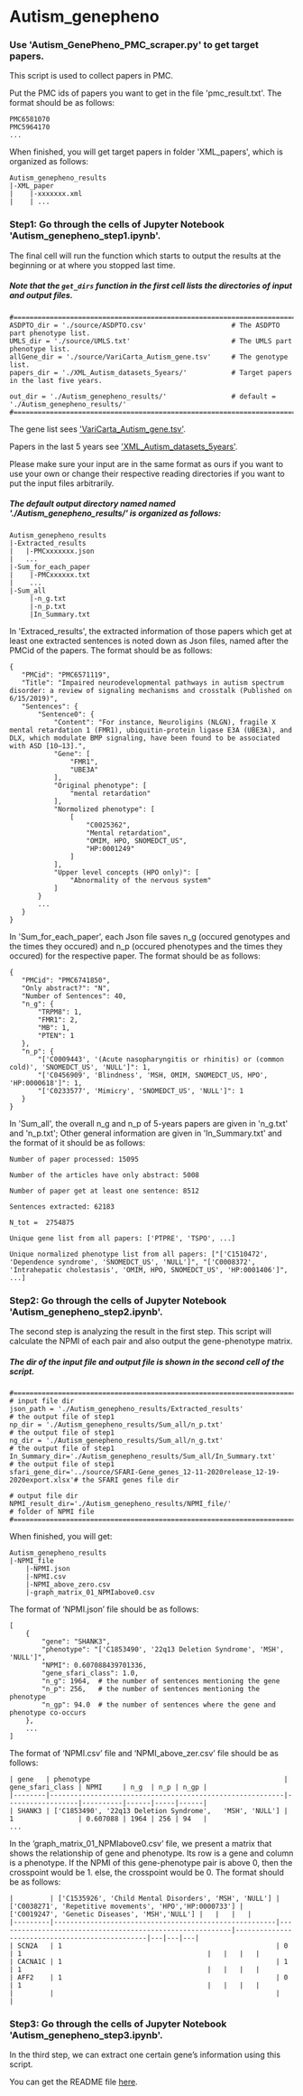 # Autism_genepheno
 ### Use 'Autism_GenePheno_PMC_scraper.py' to get target papers. 
 
 This script is used to collect papers in PMC.
 
 Put the PMC ids of papers you want to get in the file 'pmc_result.txt'. The format should be as follows:
 
 ```
 PMC6581070
 PMC5964170
 ...
 ```
 
 When finished, you will get target papers in folder 'XML_papers', which is organized as follows:
 
 ```
 Autism_genepheno_results
 |-XML_paper
 |    |-xxxxxxx.xml
 |    | ...
 ```

 ### Step1: Go through the cells of Jupyter Notebook 'Autism_genepheno_step1.ipynb'.
 
 The final cell will run the function which starts to output the results at the beginning or at where you stopped last time.
 
 ##### Note that the `get_dirs` function in the first cell lists the directories of input and output files. 
 
 ```
#============================================================================================
ASDPTO_dir = './source/ASDPTO.csv'                     # The ASDPTO part phenotype list.
UMLS_dir = './source/UMLS.txt'                         # The UMLS part phenotype list.
allGene_dir = './source/VariCarta_Autism_gene.tsv'     # The genotype list.
papers_dir = './XML_Autism_datasets_5years/'           # Target papers in the last five years.

out_dir = './Autism_genepheno_results/'                # default = './Autism_genepheno_results/'
#============================================================================================
```
The gene list sees ['VariCarta_Autism_gene.tsv'](https://drive.google.com/file/d/1ZDbTOunvQQXVb8o4RHIcOZlnL-2LPLl5/view?usp=sharing).

Papers in the last 5 years see ['XML_Autism_datasets_5years'](https://drive.google.com/file/d/1I1EkKhPuhWj4o6S-uwJKu_70Wo9OHbeD/view?usp=sharing).

Please make sure your input are in the same format as ours if you want to use your own or change their respective reading directories if you want to put the input files arbitrarily.


##### The default output directory named  named './Autism_genepheno_results/' is organized as follows:
```
Autism_genepheno_results
|-Extracted_results
|   |-PMCxxxxxxx.json
|   ...
|-Sum_for_each_paper
|    |-PMCxxxxxx.txt
|    ...
|-Sum_all
     |-n_g.txt
     |-n_p.txt
     |In_Summary.txt
```
In 'Extraced_results', the extracted information of those papers which get at least one extracted sentences is noted down as Json files, named after the PMCid of the papers. The format should be as follows:

 ```
{
    "PMCid": "PMC6571119", 
    "Title": "Impaired neurodevelopmental pathways in autism spectrum disorder: a review of signaling mechanisms and crosstalk (Published on 6/15/2019)", 
    "Sentences": {
        "Sentence0": {
            "Content": "For instance, Neuroligins (NLGN), fragile X mental retardation 1 (FMR1), ubiquitin-protein ligase E3A (UBE3A), and DLX, which modulate BMP signaling, have been found to be associated with ASD [10–13].", 
            "Gene": [
                "FMR1", 
                "UBE3A"
            ], 
            "Original phenotype": [
                "mental retardation"
            ], 
            "Normolized phenotype": [
                [
                    "C0025362", 
                    "Mental retardation", 
                    "OMIM, HPO, SNOMEDCT_US", 
                    "HP:0001249"
                ]
            ], 
            "Upper level concepts (HPO only)": [
                "Abnormality of the nervous system"
            ]
        }
        ...
    }
}

```

In 'Sum_for_each_paper', each Json file saves n_g (occured genotypes and the times they occured) and n_p (occured phenotypes and the times they occured) for the respective paper. The format should be as follows:


 ```
{
    "PMCid": "PMC6741850", 
    "Only abstract?": "N", 
    "Number of Sentences": 40, 
    "n_g": {
        "TRPM8": 1, 
        "FMR1": 2, 
        "MB": 1, 
        "PTEN": 1
    }, 
    "n_p": {
        "['C0009443', '(Acute nasopharyngitis or rhinitis) or (common cold)', 'SNOMEDCT_US', 'NULL']": 1, 
        "['C0456909', 'Blindness', 'MSH, OMIM, SNOMEDCT_US, HPO', 'HP:0000618']": 1, 
        "['C0233577', 'Mimicry', 'SNOMEDCT_US', 'NULL']": 1
    }
}

```

In 'Sum_all', the overall n_g and n_p of 5-years papers are given in 'n_g.txt' and 'n_p.txt'; Other general information are given in 'In_Summary.txt' and the format of it should be as follows:


 ```
Number of paper processed: 15095

Number of the articles have only abstract: 5008

Number of paper get at least one sentence: 8512

Sentences extracted: 62183

N_tot =  2754875

Unique gene list from all papers: ['PTPRE', 'TSPO', ...]

Unique normalized phenotype list from all papers: ["['C1510472', 'Dependence syndrome', 'SNOMEDCT_US', 'NULL']", "['C0008372', 'Intrahepatic cholestasis', 'OMIM, HPO, SNOMEDCT_US', 'HP:0001406']", ...]

```

 ### Step2: Go through the cells of Jupyter Notebook 'Autism_genepheno_step2.ipynb'.
 
The second step is analyzing the result in the first step. This script will calculate the NPMI of each pair and also output the gene-phenotype matrix. 

 ##### The dir of the input file and output file is shown in the second cell of the script.

```
#============================================================================================
# input file dir
json_path = './Autism_genepheno_results/Extracted_results'              # the output file of step1
np_dir = './Autism_genepheno_results/Sum_all/n_p.txt'                  # the output file of step1
ng_dir = './Autism_genepheno_results/Sum_all/n_g.txt'                  # the output file of step1
In_Summary_dir='./Autism_genepheno_results/Sum_all/In_Summary.txt'     # the output file of step1
sfari_gene_dir='../source/SFARI-Gene_genes_12-11-2020release_12-19-2020export.xlsx'# the SFARI genes file dir

# output file dir
NPMI_result_dir='./Autism_genepheno_results/NPMI_file/'                # folder of NPMI file 
#============================================================================================
```

When finished, you will get:
```
Autism_genepheno_results
|-NPMI_file
    |-NPMI.json
    |-NPMI.csv
    |-NPMI_above_zero.csv
    |-graph_matrix_01_NPMIabove0.csv
```

The format of ‘NPMI.json’ file should be as follows:

```
[
    {
        "gene": "SHANK3",
        "phenotype": "['C1853490', '22q13 Deletion Syndrome', 'MSH', 'NULL']",
        "NPMI": 0.607088439701336,
        "gene_sfari_class": 1.0,
        "n_g": 1964,  # the number of sentences mentioning the gene
        "n_p": 256,   # the number of sentences mentioning the phenotype
        "n_gp": 94.0  # the number of sentences where the gene and phenotype co-occurs
    },
    ...
]
```

The format of ‘NPMI.csv’ file and ‘NPMI_above_zer.csv’ file should be as follows:

```
| gene   | phenotype                                                | gene_sfari_class | NPMI     | n_g  | n_p | n_gp |
|--------|----------------------------------------------------------|------------------|----------|------|-----|------|
| SHANK3 | ['C1853490', '22q13 Deletion Syndrome',   'MSH', 'NULL'] | 1                | 0.607088 | 1964 | 256 | 94   |
...

```

In the ‘graph_matrix_01_NPMIabove0.csv’ file, we present a matrix that shows the relationship of gene and phenotype. Its row is a gene and column is a phenotype. If the NPMI of this gene-phenotype pair is above 0, then the crosspoint would be 1. else, the crosspoint would be 0. The format should be as follows:

```
|         | ['C1535926', 'Child Mental Disorders', 'MSH', 'NULL'] | ['C0038271', 'Repetitive movements', 'HPO','HP:0000733'] | ['C0019247', 'Genetic Diseases', 'MSH','NULL'] |   |   |   |
|---------|-------------------------------------------------------|----------------------------------------------------------|------------------------------------------------|---|---|---|
| SCN2A   | 1                                                     | 0                                                        | 1                                              |   |   |   |
| CACNA1C | 1                                                     | 1                                                        | 1                                              |   |   |   |
| AFF2    | 1                                                     | 0                                                        | 1                                              |   |   |   |
|         |                                                       |                                                          |                   

```

 ### Step3: Go through the cells of Jupyter Notebook 'Autism_genepheno_step3.ipynb'.
 
 In the third step, we can extract one certain gene’s information using this script.
 
 You can get the README file [here](https://github.com/maiziezhoulab/Autism_GenePheno/blob/master/analysis/Step3_README.md).



